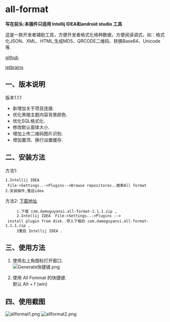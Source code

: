 # all-format

**写在前头:本插件只适用 Intellij IDEA和android studio  工具**  


这是一款开发者辅助工具，方便开发者格式化格种数据，方便阅读调式，如：格式化JSON、XML、HTML,生成MD5、QRCODE二维码、转换Base64、Unicode等.

  [github](https://github.com/damoguyansi/all-format)
  
  [jetbrains](https://plugins.jetbrains.com/plugin/10962-all-format)
  

## 一、版本说明

版本1.1.1
> 
* 新增加关于项目连接.
* 优化黑暗主题内容背景颜色.
* 优化SQL格式化.
* 修改默认窗体大小.
* 增加上传二维码图片识别.
* 增加置顶、换行设置缓存.


## 二、安装方法   
方法1:
~~~
1.Intellij IDEA 
 File->Settings..->Plugins-->Browse repositores..搜索All format
2.安装插件,重启idea
~~~

方法2: [下载地址](https://plugins.jetbrains.com/plugin/10962-all-format/versions)
~~~
     1.下载 com.damoguyansi.all-format-1.1.1.zip ,  
     2.Intellij IDEA  File->Settings..->Plugins -->
 install plugin from disk..导入下载的 com.damoguyansi.all-format-1.1.1.zip ,
     3重启 Intellij IDEA .
~~~

## 三、使用方法
1. 使用右上角图标打开窗口.  
![Generate快捷键.png](https://plugins.jetbrains.com/files/10962/screenshot_23730.png)
 
2. 使用 All Fommat 的快捷键.  
默认 Alt + f (win)


## 四、使用截图
![allformat1.png](https://plugins.jetbrains.com/files/10962/screenshot_23549.png)
![allformat2.png](https://plugins.jetbrains.com/files/10962/screenshot_23550.png)
